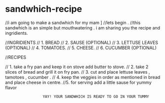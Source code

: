 # sandwhich-recipe

//i am going to make a sandwhich for my mam ]
//lets begin .
//this sandwhich is an simple but mouthwatering . i am sharing you the recipe and ingridients.


//INGRIDIENTS
// 1. BREAD 
// 2. SAUSE (OPTIONAL)
// 3. LETTUSE LEAVES (OPTIONAL)
// 4. TOMATOES.
// 5. CHEESE.
// 6. CUCUMBER (OPTIONAL)


//RECIPES

// 1. take a fry pan and keep it on stove add butter to stove.
// 2. take 2 slices of bread and grill it on fry pan.
// 3. cut and place  lettuse leaves , tamotoes , cucumber .
// 4. keep the veggies in order as mentioned in bread and place cheese in centre.
//5. for serving add a little sause for yummy flavor



                     YAY! YOUR SANDWHICH IS READY TO GO IN YOUR TUMMY




